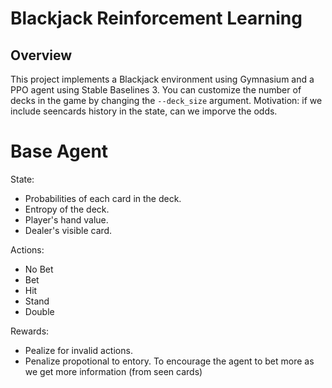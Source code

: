 # Blackjack Reinforcement Learning

## Overview

This project implements a Blackjack environment using Gymnasium and a PPO agent using Stable Baselines 3.
You can customize the number of decks in the game by changing the `--deck_size` argument.
Motivation: if we include seencards history in the state, can we imporve the odds.

# Base Agent

State: 
* Probabilities of each card in the deck.
* Entropy of the deck.
* Player's hand value.
* Dealer's visible card.

Actions:
* No Bet
* Bet
* Hit
* Stand
* Double

Rewards:
* Pealize for invalid actions.
* Penalize propotional to entory. To encourage the agent to bet more as we get more information (from seen cards)

